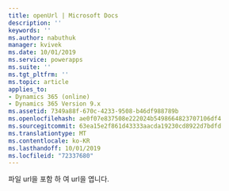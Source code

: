```yaml
---
title: openUrl | Microsoft Docs
description: ''
keywords: ''
ms.author: nabuthuk
manager: kvivek
ms.date: 10/01/2019
ms.service: powerapps
ms.suite: ''
ms.tgt_pltfrm: ''
ms.topic: article
applies_to:
- Dynamics 365 (online)
- Dynamics 365 Version 9.x
ms.assetid: 7349a88f-670c-4233-9508-b46df988789b
ms.openlocfilehash: ae0f07e837508e222024b5498664823707106df4
ms.sourcegitcommit: 63ea15e2f861d43333aacda19230cd8922d7bdfd
ms.translationtype: MT
ms.contentlocale: ko-KR
ms.lasthandoff: 10/01/2019
ms.locfileid: "72337680"
---
```

파일 url을 포함 하 여 url을 엽니다.
